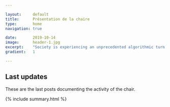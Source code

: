 ```yaml
---

layout:     default
title:      Présentation de la chaire
type:       home
navigation: true

date:       2019-10-14
image:      header-1.jpg
excerpt:    "Society is experiencing an unprecedented algorithmic turn. The Algorithmic Society Chair will take a triple challenge to understand this turn : an empirical challenge by studying AI in its immediate social settings, an experimental challenge by proposing innovative cross-disciplinary research on biases in AI and a cultural challenge by fostering a new AI literacy among social science students."
gradient:   1

---
```


<h2>Last updates</h2>
<p>These are the last posts documenting the activity of the chair.</p>

{% include summary.html %}
